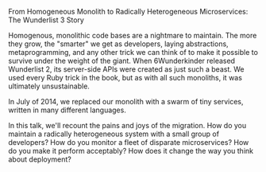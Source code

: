 From Homogeneous Monolith to Radically Heterogeneous Microservices: The Wunderlist 3 Story

Homogenous, monolithic code bases are a nightmare to maintain. The more they grow, the "smarter" we get as developers, laying abstractions, metaprogramming, and any other trick we can think of to make it possible to survive under the weight of the giant.  When 6Wunderkinder released Wunderlist 2, its server-side APIs were created as just such a beast. We used every Ruby trick in the book, but as with all such monoliths, it was ultimately unsustainable.

In July of 2014, we replaced our monolith with a swarm of tiny services, written in many different languages.

In this talk, we'll recount the pains and joys of the migration.  How do you maintain a radically heterogeneous system with a small group of developers? How do you monitor a fleet of disparate microservices? How do you make it perform acceptably? How does it change the way you think about deployment?
